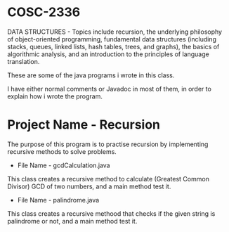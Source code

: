 # COSC-2336
DATA STRUCTURES - Topics include recursion, the underlying philosophy of object-oriented
programming, fundamental data structures (including stacks, queues,
linked lists, hash tables, trees, and graphs), the basics of algorithmic
analysis, and an introduction to the principles of language translation. 

These are some of the java programs i wrote in this class.

I have either normal comments or Javadoc in most of them, in order to explain how i wrote the program.


  # Project Name - Recursion
  The purpose of this program is to practise recursion by implementing recursive methods to solve problems.
  
  * File Name - gcdCalculation.java
  
  This class creates a recursive method to calculate (Greatest Common Divisor) GCD of two numbers, and a main method test it.
  * File Name - palindrome.java
  
  This class creates a recursive methood that checks if the given string is palindrome or not, and a main method test it.
